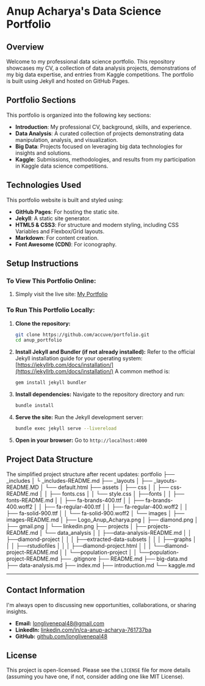 # Anup Acharya's Data Science Portfolio

## Overview

Welcome to my professional data science portfolio. This repository showcases my CV, a collection of data analysis projects, demonstrations of my big data expertise, and entries from Kaggle competitions. The portfolio is built using Jekyll and hosted on GitHub Pages.

## Portfolio Sections

This portfolio is organized into the following key sections:

-   **Introduction**: My professional CV, background, skills, and experience.
-   **Data Analysis**: A curated collection of projects demonstrating data manipulation, analysis, and visualization.
-   **Big Data**: Projects focused on leveraging big data technologies for insights and solutions.
-   **Kaggle**: Submissions, methodologies, and results from my participation in Kaggle data science competitions.

## Technologies Used

This portfolio website is built and styled using:

-   **GitHub Pages**: For hosting the static site.
-   **Jekyll**: A static site generator.
-   **HTML5 & CSS3**: For structure and modern styling, including CSS Variables and Flexbox/Grid layouts.
-   **Markdown**: For content creation.
-   **Font Awesome (CDN)**: For iconography.

## Setup Instructions

### To View This Portfolio Online:

1.  Simply visit the live site: [My Portfolio](https://accuve.github.io/portfolio/)

### To Run This Portfolio Locally:

1.  **Clone the repository:**
    ```bash
    git clone https://github.com/accuve/portfolio.git
    cd anup_portfolio
    ```
2.  **Install Jekyll and Bundler (if not already installed):**
    Refer to the official Jekyll installation guide for your operating system: [https://jekyllrb.com/docs/installation/](https://jekyllrb.com/docs/installation/)
    A common method is:
    ```bash
    gem install jekyll bundler
    ```
3.  **Install dependencies:**
    Navigate to the repository directory and run:
    ```bash
    bundle install
    ```
4.  **Serve the site:**
    Run the Jekyll development server:
    ```bash
    bundle exec jekyll serve --livereload
    ```
5.  **Open in your browser:**
    Go to `http://localhost:4000`

## Project Data Structure

The simplified project structure after recent updates:
portfolio
  ├── _includes
  │      └ _includes-README.md
  ├── _layouts
  │      ├── _layouts-README.MD
  │      └── default.html
  ├── assets
  │      ├── css
  │      │   ├── css-README.md
  │      │   ├── fonts.css
  │      │   └── style.css
  │      ├──fonts
  │      │   ├── fonts-README.md
  │      │   ├── fa-brands-400.ttf
  │      │   ├── fa-brands-400.woff2
  │      │   ├── fa-regular-400.ttf
  │      │   ├── fa-regular-400.woff2
  │      │   ├── fa-solid-900.ttf
  │      │   └── fa-solid-900.woff2
  │      └── images
  │          ├── images-README.md
  │          ├── Logo_Anup_Acharya.png
  │          ├── diamond.png
  │          ├── gmail.png
  │          └── linkedin.png
  ├── projects
  │      ├── projects-README.md
  │      └── data_analysis
  │      │    ├──data-analysis-README.md
  │      │    ├──diamond-project
  │      │    │    ├──extracted-data-subsets
  │      │    │    ├──graphs
  │      │    │    ├──rstudiofiles
  │      │    │    ├──diamond-project.html
  │      │    │    └──diamond-project-README.md
  │      │    └──population-project
  │      │         └──population-project-README.md
  ├── .gitignore
  ├── README.md
  ├── big-data.md
  ├── data-analysis.md
  ├── index.md
  ├── introduction.md
  └── kaggle.md


---

## Contact Information

I'm always open to discussing new opportunities, collaborations, or sharing insights.

-   **Email:** [longlivenepal48@gmail.com](mailto:longlivenepal48@gmail.com)
-   **LinkedIn:** [linkedin.com/in/ca-anup-acharya-761737ba](https://www.linkedin.com/in/ca-anup-acharya-761737ba/)
-   **GitHub:** [github.com/longlivenepal48](https://github.com/accuve)

## License

This project is open-licensed. Please see the `LICENSE` file for more details (assuming you have one, if not, consider adding one like MIT License).